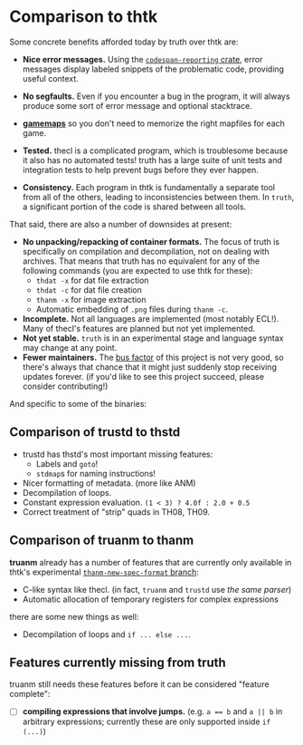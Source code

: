 
# Comparison to thtk

Some concrete benefits afforded today by truth over thtk are:

* **Nice error messages.**  Using the [`codespan-reporting` crate](https://github.com/brendanzab/codespan), error messages display labeled snippets of the problematic code, providing useful context.

* **No segfaults.**  Even if you encounter a bug in the program, it will always produce some sort of error message and optional stacktrace.

* **[gamemaps](./map/any.stdm)** so you don't need to memorize the right mapfiles for each game.

* **Tested.** thecl is a complicated program, which is troublesome because it also has no automated tests! truth has a large suite of unit tests and integration tests to help prevent bugs before they ever happen.

* **Consistency.**  Each program in thtk is fundamentally a separate tool from all of the others, leading to inconsistencies between them. In `truth`, a significant portion of the code is shared between all tools.

That said, there are also a number of downsides at present:

* **No unpacking/repacking of container formats.**  The focus of truth is specifically on compilation and decompilation, not on dealing with archives.  That means that truth has no equivalent for any of the following commands (you are expected to use thtk for these):
    * `thdat -x` for dat file extraction
    * `thdat -c` for dat file creation
    * `thanm -x` for image extraction
    * Automatic embedding of `.png` files during `thanm -c`.
* **Incomplete.** Not all languages are implemented (most notably ECL!).  Many of thecl's features are planned but not yet implemented.
* **Not yet stable.** `truth` is in an experimental stage and language syntax may change at any point.
* **Fewer maintainers.** The [bus factor](https://en.wikipedia.org/wiki/Bus_factor) of this project is not very good, so there's always that chance that it might just suddenly stop receiving updates forever. (if you'd like to see this project succeed, please consider contributing!)

And specific to some of the binaries:

## Comparison of trustd to thstd

* trustd has thstd's most important missing features:
    * Labels and `goto`!
    * `stdmap`s for naming instructions!
* Nicer formatting of metadata. (more like ANM)
* Decompilation of loops.
* Constant expression evaluation.  `(1 < 3) ? 4.0f : 2.0 + 0.5`
* Correct treatment of "strip" quads in TH08, TH09.

## Comparison of truanm to thanm

**truanm** already has a number of features that are currently only available in thtk's experimental [`thanm-new-spec-format` branch](https://github.com/thpatch/thtk/tree/thanm-new-spec-format):

* C-like syntax like thecl.  (in fact, `truanm` and `trustd` use *the same parser*)
* Automatic allocation of temporary registers for complex expressions

there are some new things as well:

* Decompilation of loops and `if ... else ...`.

## Features currently missing from truth

truanm still needs these features before it can be considered "feature complete":

* [ ] **compiling expressions that involve jumps.**  (e.g. `a == b` and `a || b` in arbitrary expressions; currently these are only supported inside `if (...)`)

